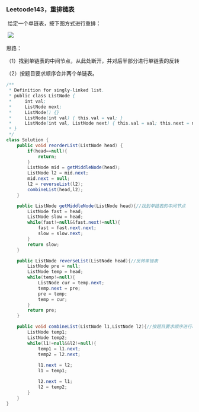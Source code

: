 ### Leetcode143，重排链表

​		给定一个单链表，按下图方式进行重排：

​		![](https://img-blog.csdnimg.cn/5f7b6bc82d26407bb557552955034565.jpg?x-oss-process=image/watermark,type_ZHJvaWRzYW5zZmFsbGJhY2s,shadow_50,text_Q1NETiBAdG9tY2F0MzMzMzMz,size_20,color_FFFFFF,t_70,g_se,x_16#pic_center)

思路：

（1）找到单链表的中间节点，从此处断开，并对后半部分进行单链表的反转

（2）按题目要求顺序合并两个单链表。

```java
/**
 * Definition for singly-linked list.
 * public class ListNode {
 *     int val;
 *     ListNode next;
 *     ListNode() {}
 *     ListNode(int val) { this.val = val; }
 *     ListNode(int val, ListNode next) { this.val = val; this.next = next; }
 * }
 */
class Solution {
    public void reorderList(ListNode head) {
        if(head==null){
            return;
        }
        ListNode mid = getMiddleNode(head);
        ListNode l2 = mid.next;
        mid.next = null;
        l2 = reverseList(l2);
        combineList(head,l2);
    }

    public ListNode getMiddleNode(ListNode head){//找到单链表的中间节点
        ListNode fast = head;
        ListNode slow = head;
        while(fast!=null&&fast.next!=null){
            fast = fast.next.next;
            slow = slow.next;
        }
        return slow;
    }  

    public ListNode reverseList(ListNode head){//反转单链表
        ListNode pre = null;
        ListNode temp = head;
        while(temp!=null){
            ListNode cur = temp.next;
            temp.next = pre;
            pre = temp;
            temp = cur;
        }
        return pre;
    }

    public void combineList(ListNode l1,ListNode l2){//按题目要求顺序进行单链表的合并
        ListNode temp1;
        ListNode temp2;
        while(l1!=null&&l2!=null){
            temp1 = l1.next;
            temp2 = l2.next;
            
            l1.next = l2;
            l1 = temp1;

            l2.next = l1;
            l2 = temp2;
        }
    }
}
```

